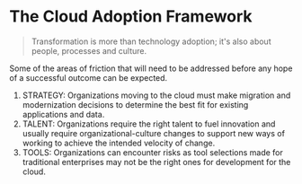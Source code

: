 # The Cloud Adoption Framework
> Transformation is more than technology adoption; it's also about people, processes and culture.

Some of the areas of friction that will need to be addressed before any hope of a successful outcome can be expected.
1. STRATEGY: Organizations moving to the cloud must make migration and modernization decisions to determine the best fit for existing applications and data.
2. TALENT: Organizations require the right talent to fuel innovation and usually require organizational-culture changes to support new ways of working to achieve the intended velocity of change.
3. TOOLS: Organizations can encounter risks as tool selections made for traditional enterprises may not be the right ones for development for the cloud.
<!--stackedit_data:
eyJoaXN0b3J5IjpbLTIwMTQxMTE5N119
-->